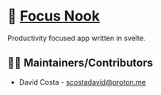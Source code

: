 # 🍅 [Focus Nook](https://scostadavid.github.io/focusnook/)

Productivity focused app written in svelte.

<!-- ![Preview](public/img/screenshot.png) -->
<!--
## Table of contents
1. Requirements
2. Getting Started
3. Troubleshooting
4. FAQ
5. Maintainers/Contributors
6. License

## ✔️ Requirements

* Requirement 1
* Requirement 2
* Requirement 3

Bla bla bla.

* Requirement 1
```bash
 sudo apt install req1
```
* Requirement 2
```bash
 sudo apt install req2
```
* Requirement 3
```bash
 sudo apt install req3
```

## ⌨️ Getting Started

1. Describe the installation of the packages
2. How to run

## ✔️ Troubleshooting

 * If ..., check the following:
  - Change A
  - Change B

## 🤔 FAQ

Q: Question.

A: Answer. -->

## 👨‍💻 Maintainers/Contributors

* David Costa - [scostadavid@proton.me](mailto:scostadavid@proton.me)


<!-- ## 📝 License

This project is licensed under the MIT GENERAL PUBLIC LICENSE - see the [LICENSE](LICENSE) file for more details.

**Open Source Software** Hell Yeah!!! ヽ(・∀・)ﾉ -->
